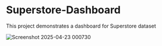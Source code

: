# Superstore-Dashboard
This project demonstrates a dashboard for Superstore dataset

![Screenshot 2025-04-23 000730](https://github.com/user-attachments/assets/aaf80bc5-28eb-40bb-8633-052b19a7763d)

